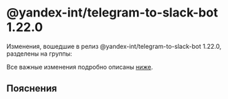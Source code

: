 # @yandex-int/telegram-to-slack-bot 1.22.0

<!-- ЧЕЛОВЕЧЕСКОЕ ВСТУПЛЕНИЕ -->

Изменения, вошедшие в релиз @yandex-int/telegram-to-slack-bot 1.22.0, разделены на группы:

Все важные изменения подробно описаны [ниже](#Пояснения).

## Пояснения

